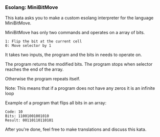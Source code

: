 ### Esolang: MiniBitMove

This kata asks you to make a custom esolang interpreter for the language MiniBitMove. 

MiniBitMove has only two commands and operates on a array of bits.

    1: Flip the bit at the current cell
    0: Move selector by 1

It takes two inputs, the program and the bits in needs to operate on. 

The program returns the modified bits. The program stops when selector reaches the end of the array. 

Otherwise the program repeats itself. 

Note: This means that if a program does not have any zeros it is an infinite loop

Example of a program that flips all bits in an array:
```
Code: 10
Bits: 11001001001010
Result: 00110110110101
```
After you're done, feel free to make translations and discuss this kata.
